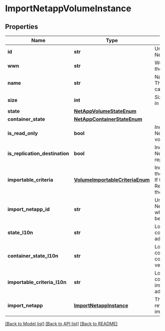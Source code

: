 # ImportNetappVolumeInstance

## Properties
Name | Type | Description | Notes
------------ | ------------- | ------------- | -------------
**id** | **str** | Unique identifier of the NetApp volume. | [optional] 
**wwn** | **str** | World Wide Name (WWN) of the NetApp volume. | [optional] 
**name** | **str** | Name of the NetApp volume.  This property supports case-insensitive filtering. | [optional] 
**size** | **int** | Size of the NetApp volume, in bytes. | [optional] 
**state** | [**NetAppVolumeStateEnum**](NetAppVolumeStateEnum.md) |  | [optional] 
**container_state** | [**NetAppContainerStateEnum**](NetAppContainerStateEnum.md) |  | [optional] 
**is_read_only** | **bool** | Indicates whether the NetApp volume is a read only volume. | [optional] 
**is_replication_destination** | **bool** | Indicates whether the NetApp volume is a replication destination. | [optional] 
**importable_criteria** | [**VolumeImportableCriteriaEnum**](VolumeImportableCriteriaEnum.md) | Indicates the reason when the volume is not importable. If the value is not Ready_For_Agentless_Import, the volume is not importable. | [optional] 
**import_netapp_id** | **str** | Unique identifier of the NetApp storage system to which the NetApp volume belongs. | [optional] 
**state_l10n** | **str** | Localized message string corresponding to state Was added in version 3.0.0.0. | [optional] 
**container_state_l10n** | **str** | Localized message string corresponding to container_state Was added in version 3.0.0.0. | [optional] 
**importable_criteria_l10n** | **str** | Localized message string corresponding to importable_criteria Was added in version 3.0.0.0. | [optional] 
**import_netapp** | [**ImportNetappInstance**](ImportNetappInstance.md) | This is the embeddable reference form of import_netapp_id attribute. | [optional] 

[[Back to Model list]](../README.md#documentation-for-models) [[Back to API list]](../README.md#documentation-for-api-endpoints) [[Back to README]](../README.md)


